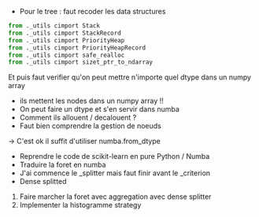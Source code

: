 
- Pour le tree : faut recoder les data structures 

```python
from ._utils cimport Stack
from ._utils cimport StackRecord
from ._utils cimport PriorityHeap
from ._utils cimport PriorityHeapRecord
from ._utils cimport safe_realloc
from ._utils cimport sizet_ptr_to_ndarray
```

Et puis faut verifier qu'on peut mettre n'importe quel dtype dans un numpy array

- ils mettent les nodes dans un numpy array !!
- On peut faire un dtype et s'en servir dans numba
- Comment ils allouent / decalouent ?
- Faut bien comprendre la gestion de noeuds

-> C'est ok il suffit d'utiliser numba.from_dtype

- Reprendre le code de scikit-learn en pure Python / Numba
- Traduire la foret en numba
- J'ai commence le _splitter mais faut finir avant le _criterion
- Dense splitted

1. Faire marcher la foret avec aggregation avec dense splitter
2. Implementer la histogramme strategy
